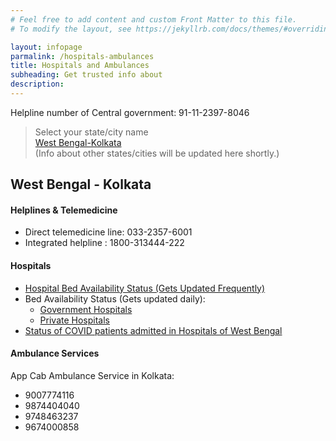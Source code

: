 ```yaml
---
# Feel free to add content and custom Front Matter to this file.
# To modify the layout, see https://jekyllrb.com/docs/themes/#overriding-theme-defaults

layout: infopage
parmalink: /hospitals-ambulances
title: Hospitals and Ambulances
subheading: Get trusted info about
description:
---
```

Helpline number of Central government: 91-11-2397-8046  

> Select your state/city name  
> [West Bengal-Kolkata](#westbengal---kolkata)  
> (Info about other states/cities will be updated here shortly.)



## West Bengal - Kolkata  

#### Helplines & Telemedicine  

- Direct telemedicine line: 033-2357-6001  
- Integrated helpline : 1800-313444-222  

#### Hospitals  

- [Hospital Bed Availability Status (Gets Updated Frequently)](https://excise.wb.gov.in/CHMS/Public/Page/CHMS_Public_Hospital_Bed_Availability.aspx)
- Bed Availability Status (Gets updated daily):
  - [Government Hospitals](https://www.wbhealth.gov.in/pages/corona/bed_availability) 
  - [Private Hospitals](https://www.wbhealth.gov.in/pages/corona/bed_availability_pvt)
- [Status of COVID patients admitted in Hospitals of West Bengal](http://cpms.wbhealth.gov.in:8003/PatientStatusForPublic.aspx)  

#### Ambulance Services

App Cab Ambulance Service in Kolkata:

- 9007774116
- 9874404040
- 9748463237
- 9674000858